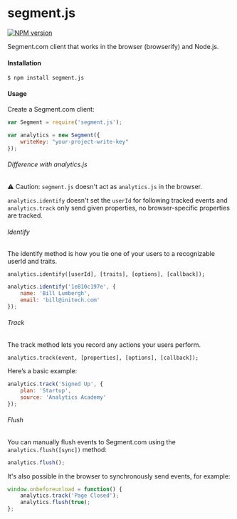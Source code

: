 # segment.js

[![NPM version](https://badge.fury.io/js/segment.js.svg)](http://badge.fury.io/js/segment.js)

Segment.com client that works in the browser (browserify) and Node.js.

#### Installation

```
$ npm install segment.js
```

#### Usage

Create a Segment.com client:

```js
var Segment = require('segment.js');

var analytics = new Segment({
    writeKey: "your-project-write-key"
});
```

###### Difference with analytics.js

:warning: Caution: `segment.js` doesn't act as `analytics.js` in the browser.

`analytics.identify` doesn't set the `userId` for following tracked events and `analytics.track` only send given properties, no browser-specific properties are tracked.

###### Identify

The identify method is how you tie one of your users to a recognizable userId and traits.

```
analytics.identify([userId], [traits], [options], [callback]);
```

```js
analytics.identify('1e810c197e', {
    name: 'Bill Lumbergh',
    email: 'bill@initech.com'
});
```

###### Track

The track method lets you record any actions your users perform.

```
analytics.track(event, [properties], [options], [callback]);
```

Here’s a basic example:

```js
analytics.track('Signed Up', {
    plan: 'Startup',
    source: 'Analytics Academy'
});
```

###### Flush

You can manually flush events to Segment.com using the `analytics.flush([sync])` method:

```js
analytics.flush();
```

It's also possible in the browser to synchronously send events, for example:

```js
window.onbeforeunload = function() {
    analytics.track('Page Closed');
    analytics.flush(true);
};
```

